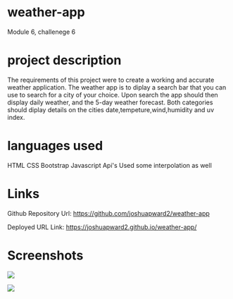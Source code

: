# weather-app

Module 6, challenege 6


# project description

The requirements of this project were to create a working and accurate weather application.  The weather app is to diplay a search bar that you can use to search for a city of your choice.  Upon search the app should then display daily weather, and the 5-day weather forecast.  Both categories should diplay details on the cities date,tempeture,wind,humidity and uv index.


# languages used

HTML
CSS
Bootstrap
Javascript
Api's
Used some interpolation as well

# Links

Github Repository Url: 
https://github.com/joshuapward2/weather-app

Deployed URL Link:
https://joshuapward2.github.io/weather-app/


# Screenshots

![](/weather-app/images/_Users_joshua.p.ward2_Desktop_module-six-challenge_weather-app_index.html_%20(1).png)

![](/weather-app/images/_Users_joshua.p.ward2_Desktop_module-six-challenge_weather-app_index.html_.png)

